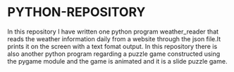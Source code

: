 # PYTHON-REPOSITORY
In this repository I have written one python program  weather_reader that reads the weather information daily from a website through the json file.It prints it on the screen with a text fomat output.
In this repository there is also another python program regarding a puzzle game constructed using the pygame module and the game is animated and it is a slide puzzle game.
